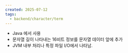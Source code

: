 ```yaml
---
created: 2025-07-12
tags:
  - backend/character/term
---
```

- Java 에서 사용
- 문자열 길이 나타내는 16비트 정보를 문자열 데이터 앞에 추가
- JVM 내부 처리나 특정 파일 I/O에서 나타남.